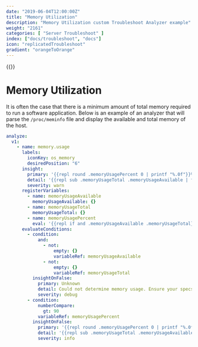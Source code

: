 ```yaml
---
date: "2019-06-04T12:00:00Z"
title: "Memory Utilization"
description: "Memory Utilization custom Troubleshoot Analyzer example"
weight: "2161"
categories: [ "Server Troubleshoot" ]
index: ["docs/troubleshoot", "docs"]
icon: "replicatedTroubleshoot"
gradient: "orangeToOrange"
---
```


{{<legacynotice>}}

# Memory Utilization

It is often the case that there is a minimum amount of total memory required to run a software application. Below is an example of an analyzer that will parse the `/proc/meminfo` file and display the available and total memory of the host.

```yaml
analyze:
  v1:
    - name: memory.usage
      labels:
        iconKey: os_memory
        desiredPosition: "6"
      insight:
        primary: '{{repl round .memoryUsagePercent 0 | printf "%.0f"}}%'
        detail: '{{repl sub .memoryUsageTotal .memoryUsageAvailable | float64 | humanSize}} memory used of {{repl .memoryUsageTotal | humanSize}}'
        severity: warn
      registerVariables:
        - name: memoryUsageAvailable
          memoryUsageAvailable: {}
        - name: memoryUsageTotal
          memoryUsageTotal: {}
        - name: memoryUsagePercent
          eval: '{{repl if and .memoryUsageAvailable .memoryUsageTotal}}{{repl divFloat (subFloat .memoryUsageTotal .memoryUsageAvailable) .memoryUsageTotal | mulFloat 100}}{{repl end}}'
      evaluateConditions:
        - condition:
            and:
              - not:
                  empty: {}
                  variableRef: memoryUsageAvailable
              - not:
                  empty: {}
                  variableRef: memoryUsageTotal
          insightOnFalse:
            primary: Unknown
            detail: Could not determine memory usage. Ensure your specs include a command os.read-file["/proc/meminfo"].
            severity: debug
        - condition:
            numberCompare:
              gt: 90
            variableRef: memoryUsagePercent
          insightOnFalse:
            primary: '{{repl round .memoryUsagePercent 0 | printf "%.0f"}}%'
            detail: '{{repl sub .memoryUsageTotal .memoryUsageAvailable | float64 | humanSize}} memory used of {{repl .memoryUsageTotal | humanSize}}'
            severity: info
```
